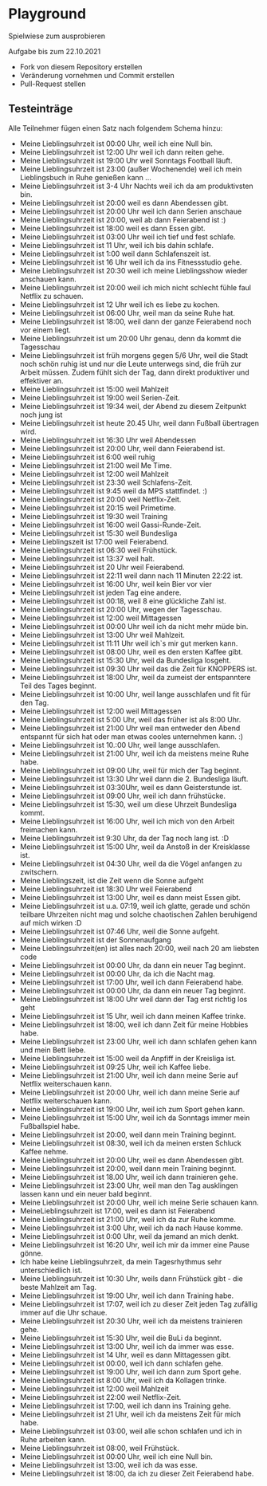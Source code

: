 # Playground
Spielwiese zum ausprobieren

Aufgabe bis zum 22.10.2021
* Fork von diesem Repository erstellen
* Veränderung vornehmen und Commit erstellen
* Pull-Request stellen


## Testeinträge

Alle Teilnehmer fügen einen Satz nach folgendem Schema hinzu:
* Meine Lieblingsuhrzeit ist 00:00 Uhr, weil ich eine Null bin.
* Meine Lieblingsuhrzeit ist 12:00 Uhr weil ich dann reiten gehe.
* Meine Lieblingsuhrzeit ist 19:00 Uhr weil Sonntags Football läuft.
* Meine Lieblingsuhrzeit ist 23:00 (außer Wochenende) weil ich mein Lieblingsbuch in Ruhe genießen kann ...
* Meine Lieblingsuhrzeit ist 3-4 Uhr Nachts weil ich da am produktivsten bin.
* Meine Lieblingsuhrzeit ist 20:00 weil es dann Abendessen gibt.
* Meine Lieblingsuhrzeit ist 20:00 Uhr weil ich dann Serien anschaue
* Meine Lieblingsuhrzeit ist 20:00, weil ab dann Feierabend ist :)
* Meine Lieblingsuhrzeit ist 18:00 weil es dann Essen gibt.
* Meine Lieblingsuhrzeit ist 03:00 Uhr weil ich tief und fest schlafe.
* Meine Lieblingsuhrzeit ist 11 Uhr, weil ich bis dahin schlafe.
* Meine Lieblingsuhrzeit ist 1:00 weil dann Schlafenszeit ist.
* Meine Lieblingsuhrzeit ist 16 Uhr weil ich da ins Fitnessstudio gehe.
* Meine Lieblingsuhrzeit ist 20:30 weil ich meine Lieblingsshow wieder anschauen kann.
* Meine Lieblingsuhrzeit ist 20:00 weil ich mich nicht schlecht fühle faul Netflix zu schauen.
* Meine Lieblingsuhrzeit ist 12 Uhr weil ich es liebe zu kochen.
* Meine Lieblingsuhrzeit ist 06:00 Uhr, weil man da seine Ruhe hat.
* Meine Lieblingsuhrzeit ist 18:00, weil dann der ganze Feierabend noch vor einem liegt.
* Meine Lieblingsuhrzeit ist um 20:00 Uhr genau, denn da kommt die Tagesschau
* Meine Lieblingsuhrzeit ist früh morgens gegen 5/6 Uhr, weil die Stadt noch schön ruhig ist und nur die Leute unterwegs sind, die früh zur Arbeit müssen. Zudem fühlt sich der Tag, dann direkt produktiver und effektiver an.
* Meine Lieblingsuhrzeit ist 15:00 weil Mahlzeit
* Meine Lieblingsuhrzeit ist 19:00 weil Serien-Zeit.
* Meine Lieblingsuhrzeit ist 19:34 weil, der Abend zu diesem Zeitpunkt noch jung ist
* Meine Lieblingsuhrzeit ist heute 20.45 Uhr, weil dann Fußball übertragen wird.
* Meine Lieblingsuhrzeit ist 16:30 Uhr weil Abendessen
* Meine Lieblingsuhrzeit ist 20:00 Uhr, weil dann Feierabend ist. 
* Meine Lieblingsuhrzeit ist 6:00 weil ruhig
* Meine Lieblingsuhrzeit ist 21:00 weil Me Time.
* Meine Lieblingsuhrzeit ist 12:00 weil Mahlzeit
* Meine Lieblingsuhrzeit ist 23:30 weil Schlafens-Zeit.  
* Meine Lieblingsuhrzeit ist 9:45 weil da MPS stattfindet. :)
* Meine Lieblingsuhrzeit ist 20:00 weil Netflix-Zeit.
* Meine Lieblingsuhrzeit ist 20:15 weil Primetime.
* Meine Lieblingsuhrzeit ist 19:30 weil Training
* Meine Lieblingsuhrzeit ist 16:00 weil Gassi-Runde-Zeit.
* Meine Lieblingsuhrzeit ist 15:30 weil Bundesliga
* Meine Lieblingszeit ist 17:00 weil Feierabend.
* Meine Lieblingsuhrzeit ist 06:30 weil Frühstück.
* Meine Lieblingsuhrzeit ist 13:37 weil halt.
* Meine Lieblingsuhrzeit ist 20 Uhr weil Feierabend.
* Meine Lieblingsuhrzeit ist 22:11 weil dann nach 11 Minuten 22:22 ist.
* Meine Lieblingsuhrzeit ist 16:00 Uhr, weil kein Bier vor vier
* Meine Lieblingsuhrzeit ist jeden Tag eine andere.
* Meine Lieblingsuhrzeit ist 00:18, weil 8 eine glückliche Zahl ist.
* Meine Lieblingsuhrzeit ist 20:00 Uhr, wegen der Tagesschau.
* Meine Lieblingsuhrzeit ist 12:00 weil Mittagessen
* Meine Lieblingsuhrzeit ist 00:00 Uhr weil ich da nicht mehr müde bin.
* Meine Lieblingsuhrzeit ist 13:00 Uhr weil Mahlzeit.
* Meine Lieblingsuhrzeit ist 11:11 Uhr weil ich`s mir gut merken kann.
* Meine Lieblingsuhrzeit ist 08:00 Uhr, weil es den ersten Kaffee gibt.
* Meine Lieblingsuhrzeit ist 15:30 Uhr, weil da Bundesliga losgeht.
* Meine Lieblingsuhrzeit ist 09:30 Uhr weil das die Zeit für KNOPPERS ist.
* Meine Lieblingsuhrzeit ist 18:00 Uhr, weil da zumeist der entspanntere Teil des Tages beginnt.
* Meine Lieblingsuhrzeit ist 10:00 Uhr, weil lange ausschlafen und fit für den Tag.
* Meine Lieblingsuhrzeit ist 12:00 weil Mittagessen
* Meine Lieblingsuhrzeit ist 5:00 Uhr, weil das früher ist als 8:00 Uhr.
* Meine Lieblingsuhrzeit ist 21:00 Uhr weil man entweder den Abend entspannt für sich hat oder man etwas cooles unternehmen kann. :)
* Meine Lieblingsuhrzeit ist 10.:00 Uhr, weil lange ausschlafen.
* Meine Lieblingsuhrzeit ist 21:00 Uhr, weil ich da meistens meine Ruhe habe.
* Meine Lieblingsuhrzeit ist 09:00 Uhr, weil für mich der Tag beginnt. 
* Meine Lieblingsuhrzeit ist 13:30 Uhr weil dann die 2. Bundesliga läuft.
* Meine Lieblingsuhrzeit ist 03:30Uhr, weil es dann Geisterstunde ist.
* Meine Lieblingsuhrzeit ist 09:00 Uhr, weil ich dann frühstücke.
* Meine Lieblingsuhrzeit ist 15:30, weil um diese Uhrzeit Bundesliga kommt.
* Meine Lieblingsuhrzeit ist 16:00 Uhr, weil ich mich von den Arbeit freimachen kann. 
* Meine Lieblingsuhrzeit ist 9:30 Uhr, da der Tag noch lang ist. :D
* Meine Lieblingsuhrzeit ist 15:00 Uhr, weil da Anstoß in der Kreisklasse ist.
* Meine Lieblingsuhrzeit ist 04:30 Uhr, weil da die Vögel anfangen zu zwitschern.
* Meine Lieblingszeit, ist die Zeit wenn die Sonne aufgeht
* Meine Lieblingsuhrzeit ist 18:30 Uhr weil Feierabend
* Meine Lieblingsuhrzeit ist 13:00 Uhr, weil es dann meist Essen gibt.
* Meine Lieblingsuhrzeit ist u.a. 07:19, weil ich glatte, gerade und schön teilbare Uhrzeiten nicht mag und solche chaotischen Zahlen beruhigend auf mich wirken :D
* Meine Lieblingsuhrzeit ist 07:46 Uhr, weil die Sonne aufgeht.
* Meine Lieblingsuhrzeit ist der Sonnenaufgang
* Meine Lieblingsuhrzeit(en) ist alles nach 20:00, weil nach 20 am liebsten code
* Meine Lieblingsuhrzeit ist 00:00 Uhr, da dann ein neuer Tag beginnt.
* Meine Lieblingsuhrzeit ist 00:00 Uhr, da ich die Nacht mag.
* Meine Lieblingsuhrzeit ist 17:00 Uhr, weil ich dann Feierabend habe. 
* Meine Lieblingsuhrzeit ist 00:00 Uhr, da dann ein neuer Tag beginnt.
* Meine Lieblingsuhrzeit ist 18:00 Uhr weil dann der Tag erst richtig los geht
* Meine Lieblingsuhrzeit ist 15 Uhr, weil ich dann meinen Kaffee trinke.
* Meine Lieblingsuhrzeit ist 18:00, weil ich dann Zeit für meine Hobbies habe.
* Meine Lieblingsuhrzeit ist 23:00 Uhr, weil ich dann schlafen gehen kann und mein Bett liebe.
* Meine Lieblingsuhrzeit ist 15:00 weil da Anpfiff in der Kreisliga ist.
* Meine Lieblingsuhrzeit ist 09:25 Uhr, weil ich Kaffee liebe.
* Meine Lieblingsuhrzeit ist 21:00 Uhr, weil ich dann meine Serie auf Netflix weiterschauen kann.
* Meine Lieblingsuhrzeit ist 20:00 Uhr, weil ich dann meine Serie auf Netflix weiterschauen kann.
* Meine Lieblingsuhrzeit ist 19:00 Uhr, weil ich zum Sport gehen kann.
* Meine Lieblingsuhrzeit ist 15:00 Uhr, weil ich da Sonntags immer mein Fußballspiel habe.
* Meine Lieblingsuhrzeit ist 20:00, weil dann mein Training beginnt.
* Meine Lieblingsuhrzeit ist 08:30, weil ich da meinen ersten Schluck Kaffee nehme.
* Meine Lieblingsuhrzeit ist 20:00 Uhr, weil es dann Abendessen gibt.
* Meine Lieblingsuhrzeit ist 20:00, weil dann mein Training beginnt.
* Meine Lieblingsuhrzeit ist 18.00 Uhr, weil ich dann trainieren gehe.
* Meine Lieblingsuhrzeit ist 23:00 Uhr, weil man den Tag ausklingen lassen kann und ein neuer bald beginnt. 
* Meine Lieblingsuhrzeit ist 20:00 Uhr, weil ich meine Serie schauen kann. 
* MeineLieblingsuhrzeit ist 17:00, weil es dann ist Feierabend
* Meine Lieblingsuhrzeit ist 21:00 Uhr, weil ich da zur Ruhe komme. 
* Meine Lieblingsuhrzeit ist 3:00 Uhr, weil ich da nach Hause komme. 
* Meine Lieblingsuhrzeit ist 0:00 Uhr, weil da jemand an mich denkt.
* Meine Lieblingsuhrzeit ist 16:20 Uhr, weil ich mir da immer eine Pause gönne.
* Ich habe keine Lieblingsuhrzeit, da mein Tagesrhythmus sehr unterschiedlich ist.
* Meine Lieblingsuhrzeit ist 10:30 Uhr, weils dann Frühstück gibt - die beste Mahlzeit am Tag.
* Meine Lieblingsuhrzeit ist 19:00 Uhr, weil ich dann Training habe.
* Meine Lieblingsuhrzeit ist 17:07, weil ich zu dieser Zeit jeden Tag zufällig immer auf die Uhr schaue.
* Meine Lieblingsuhrzeit ist 20:30 Uhr, weil ich da meistens trainieren gehe. 
* Meine Lieblingsuhrzeit ist 15:30 Uhr, weil die BuLi da beginnt.
* Meine Lieblingsuhrzeit ist 13:00 Uhr, weil ich da immer was esse.
* Meine Lieblingsuhrzeit ist 14 Uhr, weil es dann Mittagessen gibt.
* Meine Lieblingsuhrzeit ist 00:00, weil ich dann schlafen gehe.
* Meine Lieblingsuhrzeit ist 19:00 Uhr, weil ich dann zum Sport gehe.
* Meine Lieblingsuhrzeit ist 8:00 Uhr, weil ich da Kollagen trinke.
* Meine Lieblingsuhrzeit ist 12:00 weil Mahlzeit
* Meine Lieblingsuhrzeit ist 22:00 weil Netflix-Zeit. 
* Meine Lieblingsuhrzeit ist 17:00, weil ich dann ins Training gehe.
* Meine Lieblingsuhrzeit ist 21 Uhr, weil ich da meistens Zeit für mich habe.
* Meine Lieblingsuhrzeit ist 03:00, weil alle schon schlafen und ich in Ruhe arbeiten kann.
* Meine Lieblingsuhrzeit ist 08:00, weil Frühstück.
* Meine Lieblingsuhrzeit ist 00:00 Uhr, weil ich eine Null bin.
* Meine Lieblingsuhrzeit ist 13:00, weil ich da was esse.
* Meine Lieblingsuhrzeit ist 18:00, da ich zu dieser Zeit Feierabend habe.
